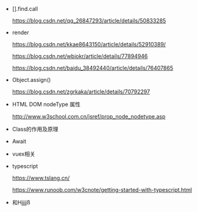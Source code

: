 - [].find.call

  https://blog.csdn.net/qq_26847293/article/details/50833285

- render

  https://blog.csdn.net/kkae8643150/article/details/52910389/

  https://blog.csdn.net/wbiokr/article/details/77894946

  https://blog.csdn.net/baidu_38492440/article/details/76407865

- Object.assign()

  https://blog.csdn.net/zgrkaka/article/details/70792297

- HTML DOM nodeType 属性

  http://www.w3school.com.cn/jsref/prop_node_nodetype.asp

- Class的作用及原理

- Await

- vuex相关

- typescript

  https://www.tslang.cn/

  https://www.runoob.com/w3cnote/getting-started-with-typescript.html

- 和Hjjjjß
